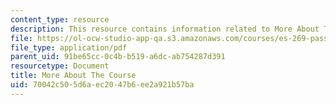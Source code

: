 ```yaml
---
content_type: resource
description: This resource contains information related to More About The Course.
file: https://ol-ocw-studio-app-qa.s3.amazonaws.com/courses/es-269-passing-flexibility-in-race-and-gender-spring-2009/70042c505d6aec2047b6ee2a921b57ba_MITES_269S09_lec1_Class1.pdf
file_type: application/pdf
parent_uid: 91be65cc-0c4b-b519-a6dc-ab754287d391
resourcetype: Document
title: More About The Course
uid: 70042c50-5d6a-ec20-47b6-ee2a921b57ba
---
```

